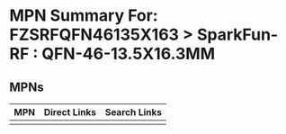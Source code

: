 



# MPN Summary For: FZSRFQFN46135X163 > SparkFun-RF : QFN-46-13.5X16.3MM

## MPNs
  

|MPN|Direct Links|Search Links|
| :--- | :--- | :--- |
||||
